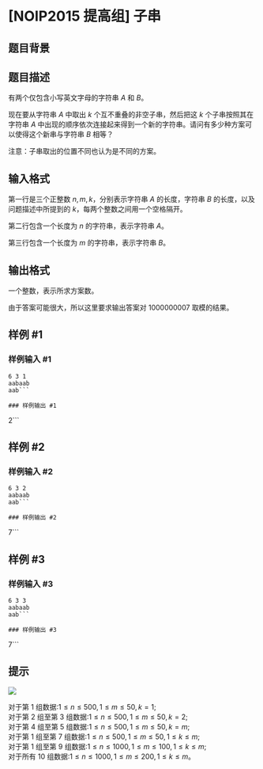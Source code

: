 # [NOIP2015 提高组] 子串

## 题目背景



## 题目描述

有两个仅包含小写英文字母的字符串 $A$ 和 $B$。

现在要从字符串 $A$ 中取出 $k$ 个互不重叠的非空子串，然后把这 $k$ 个子串按照其在字符串 $A$ 中出现的顺序依次连接起来得到一个新的字符串。请问有多少种方案可以使得这个新串与字符串 $B$ 相等？

注意：子串取出的位置不同也认为是不同的方案。

## 输入格式

第一行是三个正整数 $n,m,k$，分别表示字符串 $A$ 的长度，字符串 $B$ 的长度，以及问题描述中所提到的 $k$，每两个整数之间用一个空格隔开。

第二行包含一个长度为 $n$ 的字符串，表示字符串 $A$。

第三行包含一个长度为 $m$ 的字符串，表示字符串 $B$。

## 输出格式

一个整数，表示所求方案数。

由于答案可能很大，所以这里要求输出答案对 $1000000007$ 取模的结果。

## 样例 #1

### 样例输入 #1
```
6 3 1 
aabaab 
aab```

### 样例输出 #1

```
2```

## 样例 #2

### 样例输入 #2
```
6 3 2 
aabaab 
aab```

### 样例输出 #2

```
7```

## 样例 #3

### 样例输入 #3
```
6 3 3 
aabaab 
aab```

### 样例输出 #3

```
7```

## 提示

 ![](https://cdn.luogu.com.cn/upload/pic/1830.png) 

对于第 1 组数据:$1≤n≤500,1≤m≤50,k=1$;  
对于第 2 组至第 3 组数据:$1≤n≤500,1≤m≤50,k=2$;   
对于第 4 组至第 5 组数据:$1≤n≤500,1≤m≤50,k=m$;   
对于第 1 组至第 7 组数据:$1≤n≤500,1≤m≤50,1≤k≤m$;  
对于第 1 组至第 9 组数据:$1≤n≤1000,1≤m≤100,1≤k≤m$;   
对于所有 10 组数据:$1≤n≤1000,1≤m≤200,1≤k≤m$。  

